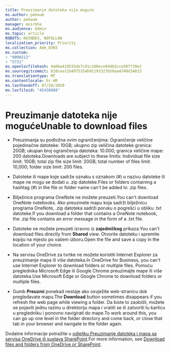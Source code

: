 ```yaml
---
title: Preuzimanje datoteka nije moguće
ms.author: pebaum
author: pebaum
manager: mnirkhe
ms.audience: Admin
ms.topic: article
ROBOTS: NOINDEX, NOFOLLOW
localization_priority: Priority
ms.collection: Adm_O365
ms.custom:
- "9000213"
- "5731"
ms.openlocfilehash: 4a66a419535de7c91c166ece94d62cce507f39e2
ms.sourcegitcommit: b10cea11b4975354b91193327b58aa4740d34833
ms.translationtype: MT
ms.contentlocale: hr-HR
ms.lasthandoff: 07/28/2020
ms.locfileid: "45438888"
---
```

# <a name="unable-to-download-files"></a><span data-ttu-id="b6f9d-102">Preuzimanje datoteka nije moguće</span><span class="sxs-lookup"><span data-stu-id="b6f9d-102">Unable to download files</span></span>

- <span data-ttu-id="b6f9d-103">Preuzimanja su podložna ovim ograničenjima: Ograničenje veličine pojedinačne datoteke: 10GB; ukupno zip veličina datoteke granica: 20GB; ukupan broj ograničenja datoteka: 10.000; granica veličine mape: 200 datoteka.</span><span class="sxs-lookup"><span data-stu-id="b6f9d-103">Downloads are subject to these limits: Individual file size limit: 10GB; total zip file size limit: 20GB; total number of files limit: 10,000; folder size limit: 200 files.</span></span>
- <span data-ttu-id="b6f9d-104">Datoteke ili mape koje sadrže oznaku s oznakom (#) u nazivu datoteke ili mape ne mogu se dodati u .zip datoteke.</span><span class="sxs-lookup"><span data-stu-id="b6f9d-104">Files or folders containing a hashtag (#) in the file or folder name can't be added to .zip files.</span></span>  
    
- <span data-ttu-id="b6f9d-105">Bilježnice programa OneNote ne možete preuzeti.</span><span class="sxs-lookup"><span data-stu-id="b6f9d-105">You can't download OneNote notebooks.</span></span> <span data-ttu-id="b6f9d-106">Ako preuzmete mapu koja sadrži bilježnicu programa OneNote, .zip datoteka sadrži poruku o pogrešci u obliku .txt datoteke.</span><span class="sxs-lookup"><span data-stu-id="b6f9d-106">If you download a folder that contains a OneNote notebook, the .zip file contains an error message in the form of a .txt file.</span></span>  
    
- <span data-ttu-id="b6f9d-107">Datoteke ne možete preuzeti izravno iz **zajedničkog** prikaza.</span><span class="sxs-lookup"><span data-stu-id="b6f9d-107">You can't download files directly from **Shared**  view.</span></span> <span data-ttu-id="b6f9d-108">Otvorite datoteku i spremite kopiju na mjesto po vašem izboru.</span><span class="sxs-lookup"><span data-stu-id="b6f9d-108">Open the file and save a copy in the location of your choice.</span></span>  
    
- <span data-ttu-id="b6f9d-109">Na servisu OneDrive za tvrtke ne možete koristiti Internet Explorer za preuzimanje mapa ili više datoteka.</span><span class="sxs-lookup"><span data-stu-id="b6f9d-109">In OneDrive for Business, you can't use Internet Explorer to download folders or multiple files.</span></span> <span data-ttu-id="b6f9d-110">Pomoću preglednika Microsoft Edge ili Google Chrome preuzimajte mape ili više datoteka.</span><span class="sxs-lookup"><span data-stu-id="b6f9d-110">Use Microsoft Edge or Google Chrome to download folders or multiple files.</span></span>  
    
- <span data-ttu-id="b6f9d-111">Gumb **Preuzmi** ponekad nestaje ako osvježite web-stranicu dok pregledavate mapu.</span><span class="sxs-lookup"><span data-stu-id="b6f9d-111">The **Download** button sometimes disappears if you refresh the web page while viewing a folder.</span></span> <span data-ttu-id="b6f9d-112">Da biste to zaobišli, možete se pojaviti jednu razinu u direktoriju mapa i vratiti se ili zatvoriti tu karticu u pregledniku i ponovno navigirati do mape.</span><span class="sxs-lookup"><span data-stu-id="b6f9d-112">To work around this, you can go up one level in the folder directory and come back, or close that tab in your browser and navigate to the folder again.</span></span>  
    
<span data-ttu-id="b6f9d-113">Dodatne informacije potražite u [odjeljku Preuzimanje datoteka i mapa sa servisa OneDrive ili sustava SharePoint](https://support.office.com/article/download-files-and-folders-from-onedrive-or-sharepoint-5c7397b7-19c7-4893-84fe-d02e8fa5df05).</span><span class="sxs-lookup"><span data-stu-id="b6f9d-113">For more information, see [Download files and folders from OneDrive or SharePoint](https://support.office.com/article/download-files-and-folders-from-onedrive-or-sharepoint-5c7397b7-19c7-4893-84fe-d02e8fa5df05).</span></span>